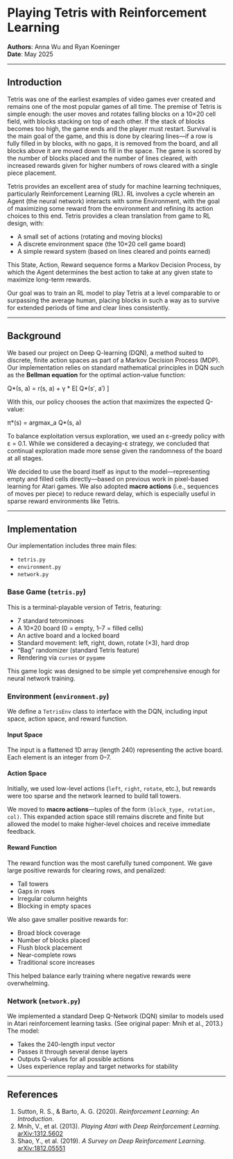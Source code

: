 # Playing Tetris with Reinforcement Learning

**Authors**: Anna Wu and Ryan Koeninger  
**Date**: May 2025

---

## Introduction

Tetris was one of the earliest examples of video games ever created and remains one of the most popular games of all time. The premise of Tetris is simple enough: the user moves and rotates falling blocks on a 10×20 cell field, with blocks stacking on top of each other. If the stack of blocks becomes too high, the game ends and the player must restart. Survival is the main goal of the game, and this is done by clearing lines—if a row is fully filled in by blocks, with no gaps, it is removed from the board, and all blocks above it are moved down to fill in the space. The game is scored by the number of blocks placed and the number of lines cleared, with increased rewards given for higher numbers of rows cleared with a single piece placement.

Tetris provides an excellent area of study for machine learning techniques, particularly Reinforcement Learning (RL). RL involves a cycle wherein an Agent (the neural network) interacts with some Environment, with the goal of maximizing some reward from the environment and refining its action choices to this end. Tetris provides a clean translation from game to RL design, with:

- A small set of actions (rotating and moving blocks)
- A discrete environment space (the 10×20 cell game board)
- A simple reward system (based on lines cleared and points earned)

This State, Action, Reward sequence forms a Markov Decision Process, by which the Agent determines the best action to take at any given state to maximize long-term rewards.

Our goal was to train an RL model to play Tetris at a level comparable to or surpassing the average human, placing blocks in such a way as to survive for extended periods of time and clear lines consistently.

---

## Background

We based our project on Deep Q-learning (DQN), a method suited to discrete, finite action spaces as part of a Markov Decision Process (MDP). Our implementation relies on standard mathematical principles in DQN such as the **Bellman equation** for the optimal action-value function:

Q*(s, a) = r(s, a) + γ * E[ Q*(s′, a′) ]

With this, our policy chooses the action that maximizes the expected Q-value:

π*(s) = argmax_a Q*(s, a)

To balance exploitation versus exploration, we used an ε-greedy policy with ε = 0.1. While we considered a decaying-ε strategy, we concluded that continual exploration made more sense given the randomness of the board at all stages.

We decided to use the board itself as input to the model—representing empty and filled cells directly—based on previous work in pixel-based learning for Atari games. We also adopted **macro actions** (i.e., sequences of moves per piece) to reduce reward delay, which is especially useful in sparse reward environments like Tetris.

---

## Implementation

Our implementation includes three main files:

- `tetris.py`
- `environment.py`
- `network.py`

### Base Game (`tetris.py`)

This is a terminal-playable version of Tetris, featuring:

- 7 standard tetrominoes
- A 10×20 board (0 = empty, 1–7 = filled cells)
- An active board and a locked board
- Standard movement: left, right, down, rotate (×3), hard drop
- “Bag” randomizer (standard Tetris feature)
- Rendering via `curses` or `pygame`

This game logic was designed to be simple yet comprehensive enough for neural network training.

### Environment (`environment.py`)

We define a `TetrisEnv` class to interface with the DQN, including input space, action space, and reward function.

#### Input Space

The input is a flattened 1D array (length 240) representing the active board. Each element is an integer from 0–7.

#### Action Space

Initially, we used low-level actions (`left`, `right`, `rotate`, etc.), but rewards were too sparse and the network learned to build tall towers.

We moved to **macro actions**—tuples of the form `(block_type, rotation, col)`. This expanded action space still remains discrete and finite but allowed the model to make higher-level choices and receive immediate feedback.

#### Reward Function

The reward function was the most carefully tuned component. We gave large positive rewards for clearing rows, and penalized:

- Tall towers
- Gaps in rows
- Irregular column heights
- Blocking in empty spaces

We also gave smaller positive rewards for:

- Broad block coverage
- Number of blocks placed
- Flush block placement
- Near-complete rows
- Traditional score increases

This helped balance early training where negative rewards were overwhelming.

### Network (`network.py`)

We implemented a standard Deep Q-Network (DQN) similar to models used in Atari reinforcement learning tasks. (See original paper: Mnih et al., 2013.) The model:

- Takes the 240-length input vector
- Passes it through several dense layers
- Outputs Q-values for all possible actions
- Uses experience replay and target networks for stability

---

## References

1. Sutton, R. S., & Barto, A. G. (2020). *Reinforcement Learning: An Introduction*.
2. Mnih, V., et al. (2013). *Playing Atari with Deep Reinforcement Learning*. [arXiv:1312.5602](https://arxiv.org/abs/1312.5602)
3. Shao, Y., et al. (2019). *A Survey on Deep Reinforcement Learning*. [arXiv:1812.05551](https://arxiv.org/abs/1812.05551)
